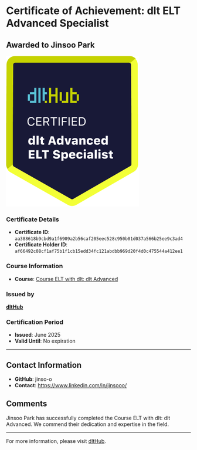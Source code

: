 
# Certificate of Achievement: dlt ELT Advanced Specialist

## Awarded to **Jinsoo Park**

![Course Image](../badges/advanced_etl_specialist.png)

### Certificate Details
- **Certificate ID**: `aa388618b9cbd9a1f6909a2b56caf205eec528c950b01d037a566b25ee9c3ad4`
- **Certificate Holder ID**: `af66492c08cf1af75b1f1cb15edd34fc121abdbb969d20f4d0c475544a412ee1`

### Course Information
- **Course**: [Course ELT with dlt: dlt Advanced](https://github.com/dlt-hub/dlthub-education/tree/main/courses/dlt_advanced_2025)

### Issued by
[**dltHub**](https://dlthub.com/) 

### Certification Period
- **Issued**: June 2025
- **Valid Until**: No expiration

---

## Contact Information
- **GitHub**: jinso-o
- **Contact**: https://www.linkedin.com/in/jinsooo/

## Comments
Jinsoo Park has successfully completed the Course ELT with dlt: dlt Advanced. We commend their dedication and expertise in the field.

---

For more information, please visit [dltHub](https://dlthub.com/).
    